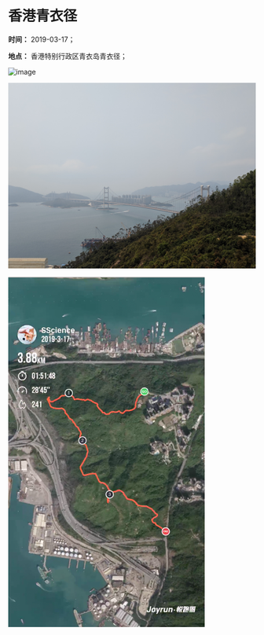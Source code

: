 # 香港青衣径

**时间：** 2019-03-17；

**地点：** 香港特别行政区青衣岛青衣径；

![image](https://github.com/XYScience/Blog/raw/master/Life/2019/3月/03.17--香港青衣径/Photos/tsing_yi_door.jpg)

![image](https://github.com/XYScience/Blog/raw/master/Life/2019/3月/03.17--香港青衣径/Photos/qingma_bridge.jpg)

[![Watch the video](https://github.com/XYScience/Blog/raw/master/Life/2019/3月/03.17--香港青衣径/Photos/review.png)](https://youtu.be/Ry03IULRAI)



